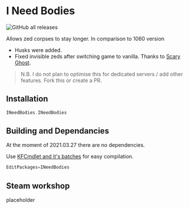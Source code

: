 # I Need Bodies

![GitHub all releases](https://img.shields.io/github/downloads/InsultingPros/INeedBodies/total)

Allows zed corpses to stay longer. In comparison to 1060 version

* Husks were added.
* Fixed invisible zeds after switching game to vanilla. Thanks to [Scary Ghost](https://github.com/scaryghost/SuperZombieMut/blob/master/Classes/SuperZombieMut.uc).

> N.B. I do not plan to optimise this for dedicated servers / add other features. Fork this or create a PR.

## Installation

```cpp
INeedBodies.INeedBodies
```

## Building and Dependancies

At the moment of 2021.03.27 there are no dependencies.

Use [KFCmdlet and it's batches](https://github.com/InsultingPros/KFCmdlet) for easy compilation.

```cpp
EditPackages=INeedBodies
```

## Steam workshop

placeholder
